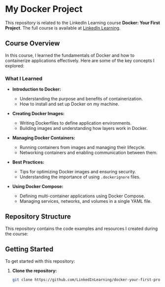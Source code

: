 


[0]: # (https://github.com/LinkedInLearning/docker-your-first-project-4485003)

[lil-course-url]: https://www.linkedin.com/learning/


# My Docker Project

This repository is related to the LinkedIn Learning course **Docker: Your First Project**. The full course is available at [LinkedIn Learning](https://www.linkedin.com/learning).

## Course Overview

In this course, I learned the fundamentals of Docker and how to containerize applications effectively. Here are some of the key concepts I explored:

### What I Learned

- **Introduction to Docker:**
  - Understanding the purpose and benefits of containerization.
  - How to install and set up Docker on my machine.

- **Creating Docker Images:**
  - Writing Dockerfiles to define application environments.
  - Building images and understanding how layers work in Docker.

- **Managing Docker Containers:**
  - Running containers from images and managing their lifecycle.
  - Networking containers and enabling communication between them.

- **Best Practices:**
  - Tips for optimizing Docker images and ensuring security.
  - Understanding the importance of using `.dockerignore` files.

- **Using Docker Compose:**
  - Defining multi-container applications using Docker Compose.
  - Managing services, networks, and volumes in a single YAML file.

## Repository Structure

This repository contains the code examples and resources I created during the course:


## Getting Started

To get started with this repository:

1. **Clone the repository:**
   ```bash
   git clone https://github.com/LinkedInLearning/docker-your-first-project-4485003.git

